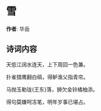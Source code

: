# 雪

**作者**: 华岳

## 诗词内容

天低江阔水连天，上下周回一色兼。

扑雀猎鹰翻白缟，得鲈渔父指青帘。

马抛玉勒珑{王东}落，狮欠金铃橘柚添。

得句莫嫌呵冻笔，明年岁事已堪占。

